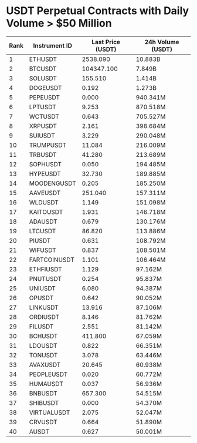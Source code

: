 # USDT Perpetual Contracts with Daily Volume > $50 Million

| Rank | Instrument ID | Last Price (USDT) | 24h Volume (USDT) |
|------|---------------|-------------------|-------------------|
| 1 | ETHUSDT | 2538.090 | 10.883B |
| 2 | BTCUSDT | 104347.100 | 7.849B |
| 3 | SOLUSDT | 155.510 | 1.414B |
| 4 | DOGEUSDT | 0.192 | 1.273B |
| 5 | PEPEUSDT | 0.000 | 940.341M |
| 6 | LPTUSDT | 9.253 | 870.518M |
| 7 | WCTUSDT | 0.643 | 705.527M |
| 8 | XRPUSDT | 2.161 | 398.684M |
| 9 | SUIUSDT | 3.229 | 290.048M |
| 10 | TRUMPUSDT | 11.084 | 216.009M |
| 11 | TRBUSDT | 41.280 | 213.689M |
| 12 | SOPHUSDT | 0.050 | 194.485M |
| 13 | HYPEUSDT | 32.730 | 189.885M |
| 14 | MOODENGUSDT | 0.205 | 185.250M |
| 15 | AAVEUSDT | 251.040 | 157.311M |
| 16 | WLDUSDT | 1.149 | 151.098M |
| 17 | KAITOUSDT | 1.931 | 146.718M |
| 18 | ADAUSDT | 0.679 | 130.176M |
| 19 | LTCUSDT | 86.820 | 113.886M |
| 20 | PIUSDT | 0.631 | 108.792M |
| 21 | WIFUSDT | 0.837 | 108.501M |
| 22 | FARTCOINUSDT | 1.101 | 106.464M |
| 23 | ETHFIUSDT | 1.129 | 97.162M |
| 24 | PNUTUSDT | 0.254 | 95.837M |
| 25 | UNIUSDT | 6.080 | 94.387M |
| 26 | OPUSDT | 0.642 | 90.052M |
| 27 | LINKUSDT | 13.916 | 87.106M |
| 28 | ORDIUSDT | 8.146 | 81.762M |
| 29 | FILUSDT | 2.551 | 81.142M |
| 30 | BCHUSDT | 411.800 | 67.059M |
| 31 | LDOUSDT | 0.822 | 66.351M |
| 32 | TONUSDT | 3.078 | 63.446M |
| 33 | AVAXUSDT | 20.645 | 60.938M |
| 34 | PEOPLEUSDT | 0.020 | 60.772M |
| 35 | HUMAUSDT | 0.037 | 56.936M |
| 36 | BNBUSDT | 657.300 | 54.515M |
| 37 | SHIBUSDT | 0.000 | 54.370M |
| 38 | VIRTUALUSDT | 2.075 | 52.047M |
| 39 | CRVUSDT | 0.664 | 51.890M |
| 40 | AUSDT | 0.627 | 50.001M |
